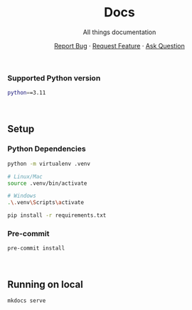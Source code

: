 <div align="center">
    <h1>Docs</h1>
    <p>All things documentation</p>
    <p>
        <a href="https://github.com/Iron-Sky-Studios/docs/issues/new">Report Bug</a>
        ·
        <a href="https://github.com/Iron-Sky-Studios/docs/issues/new">Request Feature</a>
        ·
        <a href="https://github.com/Iron-Sky-Studios/docs/discussions">Ask Question</a>
    </p>
</div>

<br>

### Supported Python version

```bash
python==3.11
```

<br>

## Setup
### Python Dependencies

```bash
python -m virtualenv .venv

# Linux/Mac
source .venv/bin/activate

# Windows
.\.venv\Scripts\activate

pip install -r requirements.txt
```

### Pre-commit

```bash
pre-commit install
```

<br>

## Running on local

```bash
mkdocs serve
```
